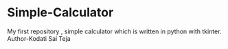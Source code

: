 # Simple-Calculator
My first repository , simple calculator  which is written in python with tkinter.
<br>
Author-Kodati Sai Teja
